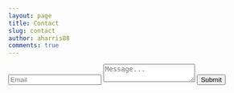```yaml
---
layout: page
title: Contact
slug: contact
author: aharris88
comments: true
---
```


<form method="POST" action="http://formspree.io/aharris88@gmail.com">
	<input name="email" type="email" placeholder="Email" />
	<textarea name="message" placeholder="Message..."></textarea>
	<button type="submit">Submit</button>
</form>

